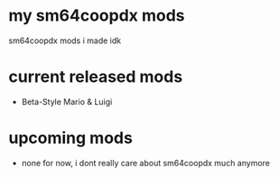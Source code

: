 # my sm64coopdx mods
sm64coopdx mods i made idk

# current released mods
* Beta-Style Mario & Luigi

# upcoming mods
* none for now, i dont really care about sm64coopdx much anymore
